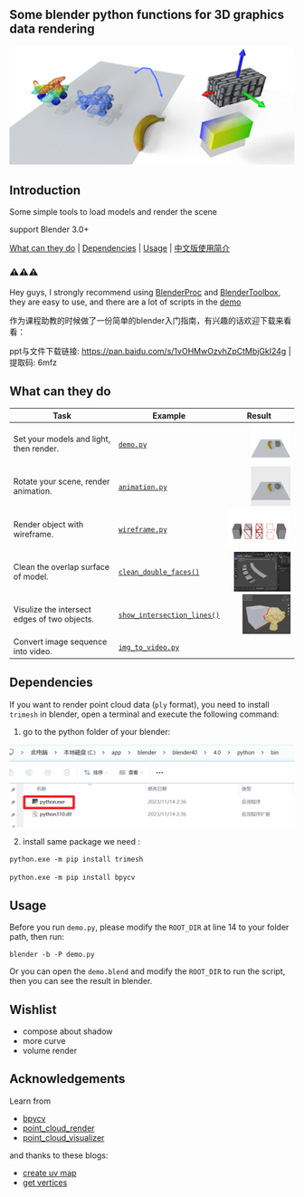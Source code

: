## Some blender python functions for 3D graphics data rendering

![demo](./doc/images/page.png)


## Introduction
Some simple tools to load models and render the scene

support Blender 3.0+


[What can they do](#what-can-they-do) | [Dependencies](#dependencies) | [Usage](#usage) | [中文版使用简介](./doc/how_to_use.md)

### ⚠️⚠️⚠️ 
Hey guys, I strongly recommend using [BlenderProc](https://github.com/DLR-RM/BlenderProc/tree/main) and [BlenderToolbox](https://github.com/HTDerekLiu/BlenderToolbox/), they are easy to use, and there are a lot of scripts in the [demo](https://github.com/HTDerekLiu/BlenderToolbox/tree/master/demos)

作为课程助教的时候做了一份简单的blender入门指南，有兴趣的话欢迎下载来看看：

ppt与文件下载链接: https://pan.baidu.com/s/1vOHMwOzvhZpCtMbjGkI24g  | 提取码: 6mfz 

## What can they do

Task | Example | Result
--- | --- | ---
Set your models and light, then render. | [`demo.py`](./demo.py)   | <img align='right' height="70px" src="./doc/images/animate/s_0.png" >
Rotate your scene, render animation. | [`animation.py`](./examples/animation.py)   | <img align='right' height="70px" src="./doc/images/animate/rot.gif" >
Render object with wireframe. | [`wireframe.py`](./examples/wireframe.py)   | <img align='right' height="70px" src="./doc/images/wireframe.png" >
Clean the overlap surface of model. | [`clean_double_faces()`](./tools/modifier.py#L65)   | <img align='right' height="70px" src="./doc/images/double.png" >
Visulize the intersect edges of two objects. | [`show_intersection_lines()`](./tools/modifier.py#L91)   | <img align='right' height="70px" src="./doc/images/intersect.gif" >
Convert image sequence into video. | [`img_to_video.py`](./examples/img_to_video.py)  


## Dependencies
If you want to render point cloud data (`ply` format), you need to install `trimesh` in blender, open a terminal and execute the following command:

1. go to the python folder of your blender: 

![python](./doc/images/python_path.png)

2. install same package we need :

```
python.exe -m pip install trimesh

python.exe -m pip install bpycv
```

## Usage

Before you run `demo.py`, please modify the `ROOT_DIR` at line 14 to your folder path, then run: 

```
blender -b -P demo.py
```

Or you can open the `demo.blend` and modify the `ROOT_DIR` to run the script, then you can see the result in blender.


## Wishlist

* compose about shadow
* more curve
* volume render


## Acknowledgements
Learn from 
* [bpycv](https://github.com/DIYer22/bpycv)
* [point_cloud_render](https://github.com/itsumu/point_cloud_renderer)
* [point_cloud_visualizer](https://github.com/uhlik/bpy)

and thanks to these blogs:
* [create uv map](https://b3d.interplanety.org/en/how-to-create-a-new-mesh-uv-with-the-blender-python-api/)
* [get vertices](https://blenderartists.org/t/efficient-copying-of-vertex-coords-to-and-from-numpy-arrays/661467/2)
